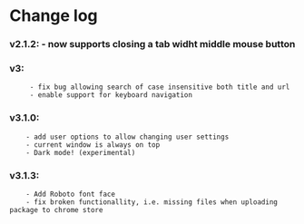 
# Change log

### v2.1.2: - now supports closing a tab widht middle mouse button

### v3:
         - fix bug allowing search of case insensitive both title and url   
         - enable support for keyboard navigation
         
### v3.1.0:   
        - add user options to allow changing user settings
        - current window is always on top
        - Dark mode! (experimental)

### v3.1.3:
        - Add Roboto font face
        - fix broken functionallity, i.e. missing files when uploading package to chrome store